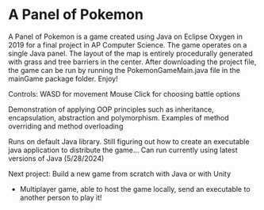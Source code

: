 # A Panel of Pokemon
A Panel of Pokemon is a game created using Java on Eclipse Oxygen in 2019 for a final project in AP Computer Science.
The game operates on a single Java panel. The layout of the map is entirely procedurally generated with grass and tree barriers in the center. 
After downloading the project file, the game can be run by running the PokemonGameMain.java file in the mainGame package folder. Enjoy!

Controls:
WASD for movement
Mouse Click for choosing battle options

Demonstration of applying OOP principles such as inheritance, encapsulation, abstraction and polymorphism.
Examples of method overriding and method overloading


Runs on default Java library. Still figuring out how to create an executable java application to distribute the game...
Can run currently using latest versions of Java (5/28/2024)

Next project: 
Build a new game from scratch with Java or with Unity
- Multiplayer game, able to host the game locally, send an executable to another person to play it!
